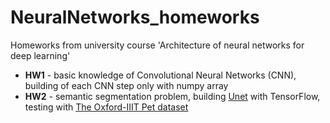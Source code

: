 # NeuralNetworks_homeworks
Homeworks from university course 'Architecture of neural networks for deep learning'

+ **HW1** - basic knowledge of Convolutional Neural Networks (CNN), building of each CNN step only with numpy array
+ **HW2** - semantic segmentation problem, building [Unet](https://lmb.informatik.uni-freiburg.de/people/ronneber/u-net/) with TensorFlow, testing with [The Oxford-IIIT Pet dataset ](https://www.robots.ox.ac.uk/~vgg/data/pets/) 